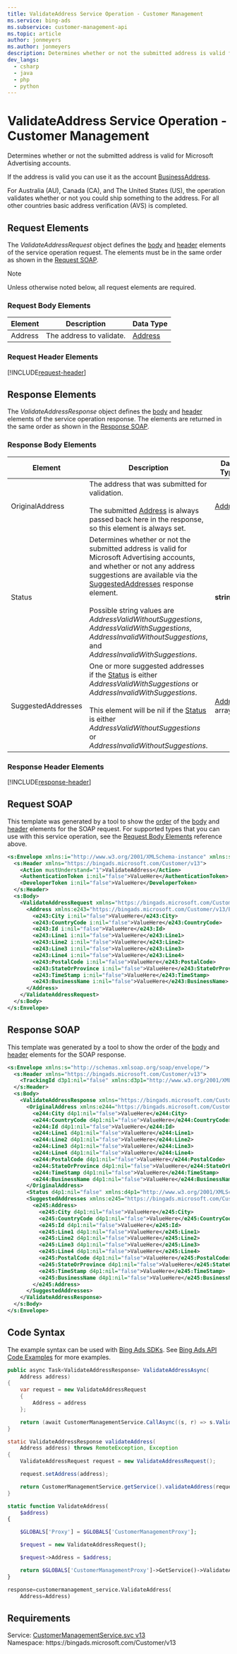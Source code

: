 ```yaml
---
title: ValidateAddress Service Operation - Customer Management
ms.service: bing-ads
ms.subservice: customer-management-api
ms.topic: article
author: jonmeyers
ms.author: jonmeyers
description: Determines whether or not the submitted address is valid for Microsoft Advertising accounts.
dev_langs: 
  - csharp
  - java
  - php
  - python
---
```

# ValidateAddress Service Operation - Customer Management
Determines whether or not the submitted address is valid for Microsoft Advertising accounts. 

If the address is valid you can use it as the account [BusinessAddress](advertiseraccount.md#businessaddress). 

For Australia (AU), Canada (CA), and The United States (US), the operation validates whether or not you could ship something to the address. For all other countries basic address verification (AVS) is completed. 

## <a name="request"></a>Request Elements
The *ValidateAddressRequest* object defines the [body](#request-body) and [header](#request-header) elements of the service operation request. The elements must be in the same order as shown in the [Request SOAP](#request-soap). 

> [!NOTE]
> Unless otherwise noted below, all request elements are required.

### <a name="request-body"></a>Request Body Elements

|Element|Description|Data Type|
|-----------|---------------|-------------|
|<a name="address"></a>Address|The address to validate.|[Address](address.md)|

### <a name="request-header"></a>Request Header Elements
[!INCLUDE[request-header](./includes/request-header.md)]

## <a name="response"></a>Response Elements
The *ValidateAddressResponse* object defines the [body](#response-body) and [header](#response-header) elements of the service operation response. The elements are returned in the same order as shown in the [Response SOAP](#response-soap).

### <a name="response-body"></a>Response Body Elements

|Element|Description|Data Type|
|-----------|---------------|-------------|
|<a name="originaladdress"></a>OriginalAddress|The address that was submitted for validation.<br/><br/>The submitted [Address](#address) is always passed back here in the response, so this element is always set.|[Address](address.md)|
|<a name="status"></a>Status|Determines whether or not the submitted address is valid for Microsoft Advertising accounts, and whether or not any address suggestions are available via the [SuggestedAddresses](#suggestedaddresses) response element.<br/><br/>Possible string values are *AddressValidWithoutSuggestions*, *AddressValidWithSuggestions*, *AddressInvalidWithoutSuggestions*, and *AddressInvalidWithSuggestions*.|**string**|
|<a name="suggestedaddresses"></a>SuggestedAddresses|One or more suggested addresses if the [Status](#status) is either *AddressValidWithSuggestions* or *AddressInvalidWithSuggestions*.<br/><br/>This element will be nil if the [Status](#status) is either *AddressValidWithoutSuggestions* or *AddressInvalidWithoutSuggestions*.|[Address](address.md) array|

### <a name="response-header"></a>Response Header Elements
[!INCLUDE[response-header](./includes/response-header.md)]

## <a name="request-soap"></a>Request SOAP
This template was generated by a tool to show the [order](../guides/services-protocol.md#element-order) of the [body](#request-body) and [header](#request-header) elements for the SOAP request. For supported types that you can use with this service operation, see the [Request Body Elements](#request-body) reference above.

```xml
<s:Envelope xmlns:i="http://www.w3.org/2001/XMLSchema-instance" xmlns:s="http://schemas.xmlsoap.org/soap/envelope/">
  <s:Header xmlns="https://bingads.microsoft.com/Customer/v13">
    <Action mustUnderstand="1">ValidateAddress</Action>
    <AuthenticationToken i:nil="false">ValueHere</AuthenticationToken>
    <DeveloperToken i:nil="false">ValueHere</DeveloperToken>
  </s:Header>
  <s:Body>
    <ValidateAddressRequest xmlns="https://bingads.microsoft.com/Customer/v13">
      <Address xmlns:e243="https://bingads.microsoft.com/Customer/v13/Entities" i:nil="false">
        <e243:City i:nil="false">ValueHere</e243:City>
        <e243:CountryCode i:nil="false">ValueHere</e243:CountryCode>
        <e243:Id i:nil="false">ValueHere</e243:Id>
        <e243:Line1 i:nil="false">ValueHere</e243:Line1>
        <e243:Line2 i:nil="false">ValueHere</e243:Line2>
        <e243:Line3 i:nil="false">ValueHere</e243:Line3>
        <e243:Line4 i:nil="false">ValueHere</e243:Line4>
        <e243:PostalCode i:nil="false">ValueHere</e243:PostalCode>
        <e243:StateOrProvince i:nil="false">ValueHere</e243:StateOrProvince>
        <e243:TimeStamp i:nil="false">ValueHere</e243:TimeStamp>
        <e243:BusinessName i:nil="false">ValueHere</e243:BusinessName>
      </Address>
    </ValidateAddressRequest>
  </s:Body>
</s:Envelope>
```

## <a name="response-soap"></a>Response SOAP
This template was generated by a tool to show the order of the [body](#response-body) and [header](#response-header) elements for the SOAP response.

```xml
<s:Envelope xmlns:s="http://schemas.xmlsoap.org/soap/envelope/">
  <s:Header xmlns="https://bingads.microsoft.com/Customer/v13">
    <TrackingId d3p1:nil="false" xmlns:d3p1="http://www.w3.org/2001/XMLSchema-instance">ValueHere</TrackingId>
  </s:Header>
  <s:Body>
    <ValidateAddressResponse xmlns="https://bingads.microsoft.com/Customer/v13">
      <OriginalAddress xmlns:e244="https://bingads.microsoft.com/Customer/v13/Entities" d4p1:nil="false" xmlns:d4p1="http://www.w3.org/2001/XMLSchema-instance">
        <e244:City d4p1:nil="false">ValueHere</e244:City>
        <e244:CountryCode d4p1:nil="false">ValueHere</e244:CountryCode>
        <e244:Id d4p1:nil="false">ValueHere</e244:Id>
        <e244:Line1 d4p1:nil="false">ValueHere</e244:Line1>
        <e244:Line2 d4p1:nil="false">ValueHere</e244:Line2>
        <e244:Line3 d4p1:nil="false">ValueHere</e244:Line3>
        <e244:Line4 d4p1:nil="false">ValueHere</e244:Line4>
        <e244:PostalCode d4p1:nil="false">ValueHere</e244:PostalCode>
        <e244:StateOrProvince d4p1:nil="false">ValueHere</e244:StateOrProvince>
        <e244:TimeStamp d4p1:nil="false">ValueHere</e244:TimeStamp>
        <e244:BusinessName d4p1:nil="false">ValueHere</e244:BusinessName>
      </OriginalAddress>
      <Status d4p1:nil="false" xmlns:d4p1="http://www.w3.org/2001/XMLSchema-instance">ValueHere</Status>
      <SuggestedAddresses xmlns:e245="https://bingads.microsoft.com/Customer/v13/Entities" d4p1:nil="false" xmlns:d4p1="http://www.w3.org/2001/XMLSchema-instance">
        <e245:Address>
          <e245:City d4p1:nil="false">ValueHere</e245:City>
          <e245:CountryCode d4p1:nil="false">ValueHere</e245:CountryCode>
          <e245:Id d4p1:nil="false">ValueHere</e245:Id>
          <e245:Line1 d4p1:nil="false">ValueHere</e245:Line1>
          <e245:Line2 d4p1:nil="false">ValueHere</e245:Line2>
          <e245:Line3 d4p1:nil="false">ValueHere</e245:Line3>
          <e245:Line4 d4p1:nil="false">ValueHere</e245:Line4>
          <e245:PostalCode d4p1:nil="false">ValueHere</e245:PostalCode>
          <e245:StateOrProvince d4p1:nil="false">ValueHere</e245:StateOrProvince>
          <e245:TimeStamp d4p1:nil="false">ValueHere</e245:TimeStamp>
          <e245:BusinessName d4p1:nil="false">ValueHere</e245:BusinessName>
        </e245:Address>
      </SuggestedAddresses>
    </ValidateAddressResponse>
  </s:Body>
</s:Envelope>
```

## <a name="example"></a>Code Syntax
The example syntax can be used with [Bing Ads SDKs](../guides/client-libraries.md). See [Bing Ads API Code Examples](../guides/code-examples.md) for more examples.
```csharp
public async Task<ValidateAddressResponse> ValidateAddressAsync(
	Address address)
{
	var request = new ValidateAddressRequest
	{
		Address = address
	};

	return (await CustomerManagementService.CallAsync((s, r) => s.ValidateAddressAsync(r), request));
}
```
```java
static ValidateAddressResponse validateAddress(
	Address address) throws RemoteException, Exception
{
	ValidateAddressRequest request = new ValidateAddressRequest();

	request.setAddress(address);

	return CustomerManagementService.getService().validateAddress(request);
}
```
```php
static function ValidateAddress(
	$address)
{

	$GLOBALS['Proxy'] = $GLOBALS['CustomerManagementProxy'];

	$request = new ValidateAddressRequest();

	$request->Address = $address;

	return $GLOBALS['CustomerManagementProxy']->GetService()->ValidateAddress($request);
}
```
```python
response=customermanagement_service.ValidateAddress(
	Address=Address)
```

## Requirements
Service: [CustomerManagementService.svc v13](https://clientcenter.api.bingads.microsoft.com/Api/CustomerManagement/v13/CustomerManagementService.svc)  
Namespace: https\://bingads.microsoft.com/Customer/v13  

